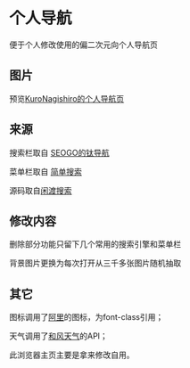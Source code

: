 # 个人导航

便于个人修改使用的偏二次元向个人导航页

## 图片

预览[KuroNagishiro的个人导航页](https://kuronagishiro.github.io/kuro/) 

## 来源    
  
搜索栏取自 [SEOGO的钛导航](https://www.seogo.me/)

菜单栏取自 [简单搜索](https://github.com/5iux/sou)  

源码取自[闲渡搜索](https://github.com/xiandus/search) 

## 修改内容

删除部分功能只留下几个常用的搜索引擎和菜单栏

背景图片更换为每次打开从三千多张图片随机抽取

## 其它

图标调用了[阿里](https://www.iconfont.cn/)的图标，为font-class引用；

天气调用了[和风天气](https://dev.heweather.com/)的API；

此浏览器主页主要是拿来修改自用。

